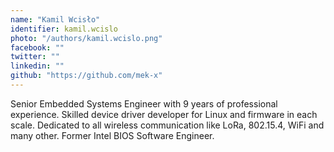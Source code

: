 ```yaml
---
name: "Kamil Wcisło"
identifier: kamil.wcislo
photo: "/authors/kamil.wcislo.png"
facebook: ""
twitter: ""
linkedin: ""
github: "https://github.com/mek-x"
---
```

Senior Embedded Systems Engineer with 9 years of professional experience.
Skilled device driver developer for Linux and firmware in each scale. Dedicated
to all wireless communication like LoRa, 802.15.4, WiFi and many other. Former
Intel BIOS Software Engineer.
